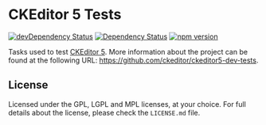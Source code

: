 CKEditor 5 Tests
===================

[![devDependency Status](https://david-dm.org/ckeditor/ckeditor5-dev-tests/dev-status.svg)](https://david-dm.org/ckeditor/ckeditor5-dev-tests#info=devDependencies)
[![Dependency Status](https://david-dm.org/ckeditor/ckeditor5-dev-tests/status.svg)](https://david-dm.org/ckeditor/ckeditor5-dev-tests#info=dependencies)
[![npm version](https://badge.fury.io/js/%40ckeditor%2Fckeditor5-dev-tests.svg)](https://www.npmjs.com/package/@ckeditor/ckeditor5-dev-tests)

Tasks used to test [CKEditor 5](https://ckeditor5.github.io). More information about the project can be found at the following URL: <https://github.com/ckeditor/ckeditor5-dev-tests>.

## License

Licensed under the GPL, LGPL and MPL licenses, at your choice. For full details about the license, please check the `LICENSE.md` file.

